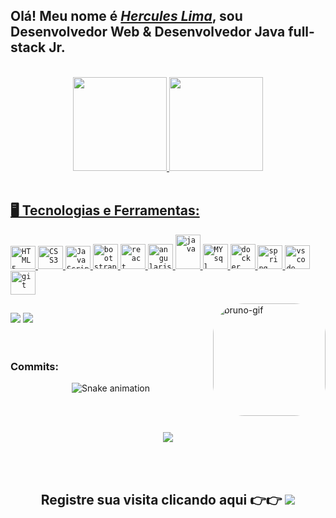 <!--
**Herculeslbs/Herculeslbs** is a ✨ _special_ ✨ repository because its `README.md` (this file) appears on your GitHub profile.

Here are some ideas to get you started:

- 🔭 I’m currently working on ...
- 🌱 I’m currently learning ...
- 👯 I’m looking to collaborate on ...
- 🤔 I’m looking for help with ...
- 💬 Ask me about ...
- 📫 How to reach me: ...
- 😄 Pronouns: ...
- ⚡ Fun fact: ...
-->
<h2>Olá! Meu nome é <a href="https://www.linkedin.com/in/herculeslbs" target="_blank"><i>Hercules Lima</i></a>, sou Desenvolvedor Web & Desenvolvedor Java full-stack Jr.</h2>
<br>


<div align="center">
  <a href="https://github.com/Herculeslbs">
  <img height="150em" src="https://github-readme-stats.vercel.app/api?username=Herculeslbs&show_icons=true&theme=tokyonight&include_all_commits=true&count_private=true"/>
  <img height="150em" src="https://github-readme-stats.vercel.app/api/top-langs/?username=Herculeslbs&layout=compact&langs_count=7&theme=tokyonight"/>
</div> 
  <br>
                              
          
 ## 🖥️  Tecnologias e Ferramentas: 
<div>
  <code><img width="40px" height="37" src="https://cdn.jsdelivr.net/gh/devicons/devicon/icons/html5/html5-original.svg" title = "HTML5"/></code>
  <code><img width="40px" height="37" src="https://cdn.jsdelivr.net/gh/devicons/devicon/icons/css3/css3-original.svg" title = "CSS3"/></code>
  <code><img width="40px" height="37" src="https://cdn.jsdelivr.net/gh/devicons/devicon/icons/javascript/javascript-original.svg" title = "JavaScript"/></code>
  <code><img width="40px" height="40" src="https://cdn.jsdelivr.net/gh/devicons/devicon/icons/bootstrap/bootstrap-original.svg" title = "bootstrap"/></code>
  <code><img width="40px" height="40" src="https://cdn.jsdelivr.net/gh/devicons/devicon/icons/react/react-original.svg" title = "react"/></code>
  <code><img width="40px" height="40" src="https://cdn.jsdelivr.net/gh/devicons/devicon/icons/angularjs/angularjs-original.svg" title = "angularjs"></code>
  <code><img width="40px" height="55" src="https://cdn.jsdelivr.net/gh/devicons/devicon/icons/java/java-plain.svg" title = "java" /></code>
  <code><img width="40px" height="40" src="https://cdn.jsdelivr.net/gh/devicons/devicon/icons/mysql/mysql-original.svg" title = "MYsql"/></code>
  <code><img width="40px" height="40" src="https://cdn.jsdelivr.net/gh/devicons/devicon/icons/docker/docker-plain.svg" title = "docker"/></code>
   <code><img width="40px" height="38" src="https://cdn.jsdelivr.net/gh/devicons/devicon/icons/spring/spring-original.svg" title = "spring"/></code>
   <code><img width="40px" height="38" src="https://cdn.jsdelivr.net/gh/devicons/devicon/icons/vscode/vscode-original.svg" title = "vscode"/></code>
  <code><img width="40px" height="38" src="https://cdn.jsdelivr.net/gh/devicons/devicon/icons/git/git-original.svg" title = "git"/></code>
  
  <img align="right" alt="bruno-gif" height="180" style="border-radius:50px;" 
       src="http://clubedosgeeks.com.br/wp-content/uploads/2016/01/dormrm.gif">
</div> 
  
  ##
  
                

 <div> 
    <a href="mailto:herculeslbs@gmail.com"><img src="https://img.shields.io/badge/Gmail-D14836?style=for-the-badge&logo=gmail&logoColor=white" target="_blank"></a>
    <a href="https://www.linkedin.com/in/herculeslbs" target="_blank"><img src="https://img.shields.io/badge/-LinkedIn-%230077B5?style=for-the-badge&logo=linkedin&logoColor=white" target="_blank"></a>
   
</div> <br> <br>
  
  <h3>Commits:</h3>
 <div align="center">
  
  ![Snake animation](https://github.com/Herculeslbs/Herculeslbs/blob/output/github-contribution-grid-snake.svg)
   
</div>
  <br> <br>
<p align="center"><img src="https://github-readme-streak-stats.herokuapp.com/?user=Herculeslbs"><p>
<br> <br>
<h2 align="center">Registre sua visita clicando aqui 👉👉 <img  src="https://profile-counter.glitch.me/Herculeslbs/count.svg?"  /><h2>
